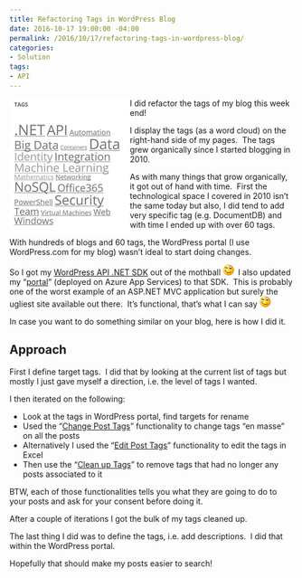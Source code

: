 ```yaml
---
title: Refactoring Tags in WordPress Blog
date: 2016-10-17 19:00:00 -04:00
permalink: /2016/10/17/refactoring-tags-in-wordpress-blog/
categories:
- Solution
tags:
- API
---
```

<a href="/assets/2016/10/refactoring-tags-in-wordpress-blog/image.png"><img style="background-image:none;float:left;padding-top:0;padding-left:0;display:inline;padding-right:0;border-width:0;" title="image" src="/assets/2016/10/refactoring-tags-in-wordpress-blog/image_thumb.png" alt="image" width="213" height="240" align="left" border="0" /></a>I did refactor the tags of my blog this week end!

I display the tags (as a word cloud) on the right-hand side of my pages.  The tags grew organically since I started blogging in 2010.

As with many things that grow organically, it got out of hand with time.  First the technological space I covered in 2010 isn’t the same today but also, I did tend to add very specific tag (e.g. DocumentDB) and with time I ended up with over 60 tags.

With hundreds of blogs and 60 tags, the WordPress portal (I use WordPress.com for my blog) wasn’t ideal to start doing changes.

So I got my <a href="https://vincentlauzon.com/2015/08/20/nuget-wordpress-rest-api-on-codeplex/">WordPress API .NET SDK</a> out of the mothball <img class="wlEmoticon wlEmoticon-winkingsmile" style="border-style:none;" src="/assets/2016/10/refactoring-tags-in-wordpress-blog/wlemoticon-winkingsmile.png" alt="Winking smile" />  I also updated my “<a href="https://wordpress-client.azurewebsites.net/" target="_blank">portal</a>” (deployed on Azure App Services) to that SDK.  This is probably one of the worst example of an ASP.NET MVC application but surely the ugliest site available out there.  It’s functional, that’s what I can say <img class="wlEmoticon wlEmoticon-winkingsmile" style="border-style:none;" src="/assets/2016/10/refactoring-tags-in-wordpress-blog/wlemoticon-winkingsmile.png" alt="Winking smile" />

In case you want to do something similar on your blog, here is how I did it.
<h2>Approach</h2>
First I define target tags.  I did that by looking at the current list of tags but mostly I just gave myself a direction, i.e. the level of tags I wanted.

I then iterated on the following:
<ul>
 	<li>Look at the tags in WordPress portal, find targets for rename</li>
 	<li>Used the “<a href="https://wordpress-client.azurewebsites.net/ChangePostTag" target="_blank">Change Post Tags</a>” functionality to change tags “en masse” on all the posts</li>
 	<li>Alternatively I used the “<a href="https://wordpress-client.azurewebsites.net/PostTag" target="_blank">Edit Post Tags</a>” functionality to edit the tags in Excel</li>
 	<li>Then use the “<a href="https://wordpress-client.azurewebsites.net/CleanTag" target="_blank">Clean up Tags</a>” to remove tags that had no longer any posts associated to it</li>
</ul>
BTW, each of those functionalities tells you what they are going to do to your posts and ask for your consent before doing it.

After a couple of iterations I got the bulk of my tags cleaned up.

The last thing I did was to define the tags, i.e. add descriptions.  I did that within the WordPress portal.

Hopefully that should make my posts easier to search!